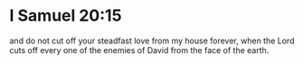 # I Samuel 20:15

and do not cut off your steadfast love from my house forever, when the Lord cuts off every one of the enemies of David from the face of the earth.

